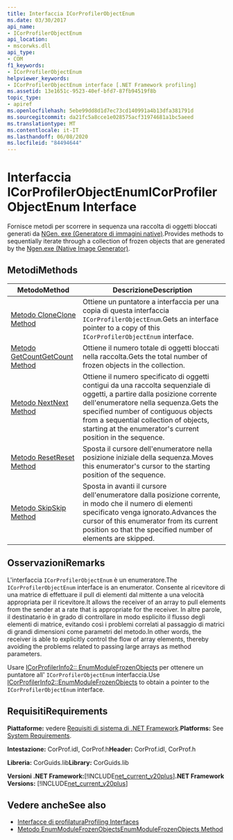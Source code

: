 ```yaml
---
title: Interfaccia ICorProfilerObjectEnum
ms.date: 03/30/2017
api_name:
- ICorProfilerObjectEnum
api_location:
- mscorwks.dll
api_type:
- COM
f1_keywords:
- ICorProfilerObjectEnum
helpviewer_keywords:
- ICorProfilerObjectEnum interface [.NET Framework profiling]
ms.assetid: 13e1651c-9523-40ef-bfd7-87fb94519f8b
topic_type:
- apiref
ms.openlocfilehash: 5ebe99dd8d1d7ec73cd140991a4b13dfa381791d
ms.sourcegitcommit: da21fc5a8cce1e028575acf31974681a1bc5aeed
ms.translationtype: MT
ms.contentlocale: it-IT
ms.lasthandoff: 06/08/2020
ms.locfileid: "84494644"
---
```

# <a name="icorprofilerobjectenum-interface"></a><span data-ttu-id="de998-102">Interfaccia ICorProfilerObjectEnum</span><span class="sxs-lookup"><span data-stu-id="de998-102">ICorProfilerObjectEnum Interface</span></span>
<span data-ttu-id="de998-103">Fornisce metodi per scorrere in sequenza una raccolta di oggetti bloccati generati da [NGen. exe (Generatore di immagini native)](../../tools/ngen-exe-native-image-generator.md).</span><span class="sxs-lookup"><span data-stu-id="de998-103">Provides methods to sequentially iterate through a collection of frozen objects that are generated by the [Ngen.exe (Native Image Generator)](../../tools/ngen-exe-native-image-generator.md).</span></span>  
  
## <a name="methods"></a><span data-ttu-id="de998-104">Metodi</span><span class="sxs-lookup"><span data-stu-id="de998-104">Methods</span></span>  
  
|<span data-ttu-id="de998-105">Metodo</span><span class="sxs-lookup"><span data-stu-id="de998-105">Method</span></span>|<span data-ttu-id="de998-106">Descrizione</span><span class="sxs-lookup"><span data-stu-id="de998-106">Description</span></span>|  
|------------|-----------------|  
|[<span data-ttu-id="de998-107">Metodo Clone</span><span class="sxs-lookup"><span data-stu-id="de998-107">Clone Method</span></span>](icorprofilerobjectenum-clone-method.md)|<span data-ttu-id="de998-108">Ottiene un puntatore a interfaccia per una copia di questa interfaccia `ICorProfilerObjectEnum`.</span><span class="sxs-lookup"><span data-stu-id="de998-108">Gets an interface pointer to a copy of this `ICorProfilerObjectEnum` interface.</span></span>|  
|[<span data-ttu-id="de998-109">Metodo GetCount</span><span class="sxs-lookup"><span data-stu-id="de998-109">GetCount Method</span></span>](icorprofilerobjectenum-getcount-method.md)|<span data-ttu-id="de998-110">Ottiene il numero totale di oggetti bloccati nella raccolta.</span><span class="sxs-lookup"><span data-stu-id="de998-110">Gets the total number of frozen objects in the collection.</span></span>|  
|[<span data-ttu-id="de998-111">Metodo Next</span><span class="sxs-lookup"><span data-stu-id="de998-111">Next Method</span></span>](icorprofilerobjectenum-next-method.md)|<span data-ttu-id="de998-112">Ottiene il numero specificato di oggetti contigui da una raccolta sequenziale di oggetti, a partire dalla posizione corrente dell'enumeratore nella sequenza.</span><span class="sxs-lookup"><span data-stu-id="de998-112">Gets the specified number of contiguous objects from a sequential collection of objects, starting at the enumerator's current position in the sequence.</span></span>|  
|[<span data-ttu-id="de998-113">Metodo Reset</span><span class="sxs-lookup"><span data-stu-id="de998-113">Reset Method</span></span>](icorprofilerobjectenum-reset-method.md)|<span data-ttu-id="de998-114">Sposta il cursore dell'enumeratore nella posizione iniziale della sequenza.</span><span class="sxs-lookup"><span data-stu-id="de998-114">Moves this enumerator's cursor to the starting position of the sequence.</span></span>|  
|[<span data-ttu-id="de998-115">Metodo Skip</span><span class="sxs-lookup"><span data-stu-id="de998-115">Skip Method</span></span>](icorprofilerobjectenum-skip-method.md)|<span data-ttu-id="de998-116">Sposta in avanti il cursore dell'enumeratore dalla posizione corrente, in modo che il numero di elementi specificato venga ignorato.</span><span class="sxs-lookup"><span data-stu-id="de998-116">Advances the cursor of this enumerator from its current position so that the specified number of elements are skipped.</span></span>|  
  
## <a name="remarks"></a><span data-ttu-id="de998-117">Osservazioni</span><span class="sxs-lookup"><span data-stu-id="de998-117">Remarks</span></span>  
 <span data-ttu-id="de998-118">L'interfaccia `ICorProfilerObjectEnum` è un enumeratore.</span><span class="sxs-lookup"><span data-stu-id="de998-118">The `ICorProfilerObjectEnum` interface is an enumerator.</span></span> <span data-ttu-id="de998-119">Consente al ricevitore di una matrice di effettuare il pull di elementi dal mittente a una velocità appropriata per il ricevitore.</span><span class="sxs-lookup"><span data-stu-id="de998-119">It allows the receiver of an array to pull elements from the sender at a rate that is appropriate for the receiver.</span></span> <span data-ttu-id="de998-120">In altre parole, il destinatario è in grado di controllare in modo esplicito il flusso degli elementi di matrice, evitando così i problemi correlati al passaggio di matrici di grandi dimensioni come parametri del metodo.</span><span class="sxs-lookup"><span data-stu-id="de998-120">In other words, the receiver is able to explicitly control the flow of array elements, thereby avoiding the problems related to passing large arrays as method parameters.</span></span>  
  
 <span data-ttu-id="de998-121">Usare [ICorProfilerInfo2:: EnumModuleFrozenObjects](icorprofilerinfo2-enummodulefrozenobjects-method.md) per ottenere un puntatore all' `ICorProfilerObjectEnum` interfaccia.</span><span class="sxs-lookup"><span data-stu-id="de998-121">Use [ICorProfilerInfo2::EnumModuleFrozenObjects](icorprofilerinfo2-enummodulefrozenobjects-method.md) to obtain a pointer to the `ICorProfilerObjectEnum` interface.</span></span>  
  
## <a name="requirements"></a><span data-ttu-id="de998-122">Requisiti</span><span class="sxs-lookup"><span data-stu-id="de998-122">Requirements</span></span>  
 <span data-ttu-id="de998-123">**Piattaforme:** vedere [Requisiti di sistema di .NET Framework](../../get-started/system-requirements.md).</span><span class="sxs-lookup"><span data-stu-id="de998-123">**Platforms:** See [System Requirements](../../get-started/system-requirements.md).</span></span>  
  
 <span data-ttu-id="de998-124">**Intestazione:** CorProf.idl, CorProf.h</span><span class="sxs-lookup"><span data-stu-id="de998-124">**Header:** CorProf.idl, CorProf.h</span></span>  
  
 <span data-ttu-id="de998-125">**Libreria:** CorGuids.lib</span><span class="sxs-lookup"><span data-stu-id="de998-125">**Library:** CorGuids.lib</span></span>  
  
 <span data-ttu-id="de998-126">**Versioni .NET Framework:**[!INCLUDE[net_current_v20plus](../../../../includes/net-current-v20plus-md.md)]</span><span class="sxs-lookup"><span data-stu-id="de998-126">**.NET Framework Versions:** [!INCLUDE[net_current_v20plus](../../../../includes/net-current-v20plus-md.md)]</span></span>  
  
## <a name="see-also"></a><span data-ttu-id="de998-127">Vedere anche</span><span class="sxs-lookup"><span data-stu-id="de998-127">See also</span></span>

- [<span data-ttu-id="de998-128">Interfacce di profilatura</span><span class="sxs-lookup"><span data-stu-id="de998-128">Profiling Interfaces</span></span>](profiling-interfaces.md)
- [<span data-ttu-id="de998-129">Metodo EnumModuleFrozenObjects</span><span class="sxs-lookup"><span data-stu-id="de998-129">EnumModuleFrozenObjects Method</span></span>](icorprofilerinfo2-enummodulefrozenobjects-method.md)
